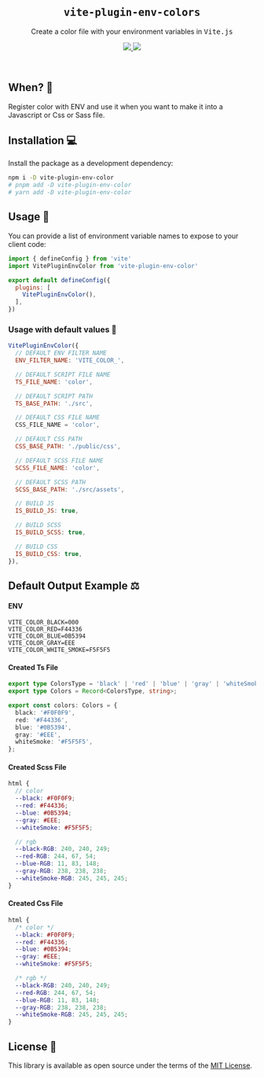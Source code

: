 <h2 align='center'><samp>vite-plugin-env-colors</samp></h2>

<p align='center'>Create a color file with your environment variables in <samp>Vite.js</samp></p>

<p align='center'>
  <a href='https://www.npmjs.com/package/vite-plugin-env-colors'>
    <img src='https://img.shields.io/npm/v/vite-plugin-env-colors?color=222&style=flat-square'>
  </a>
  <a href='https://github.com/ElMassimo/vite-plugin-environment/blob/main/LICENSE.txt'>
    <img src='https://img.shields.io/badge/license-MIT-blue.svg'>
  </a>
</p>

<br>


## When? 🧐
Register color with ENV and use it when you want to make it into a Javascript or Css or Sass file.


## Installation 💻

Install the package as a development dependency:

```bash
npm i -D vite-plugin-env-color
# pnpm add -D vite-plugin-env-color
# yarn add -D vite-plugin-env-color
```

## Usage 🚀

You can provide a list of environment variable names to expose to your client code:

```js
import { defineConfig } from 'vite'
import VitePluginEnvColor from 'vite-plugin-env-color'

export default defineConfig({
  plugins: [
    VitePluginEnvColor(),
  ],
})
```

### Usage with default values 📌

```js
VitePluginEnvColor({
  // DEFAULT ENV FILTER NAME
  ENV_FILTER_NAME: 'VITE_COLOR_', 

  // DEFAULT SCRIPT FILE NAME
  TS_FILE_NAME: 'color',  

  // DEFAULT SCRIPT PATH
  TS_BASE_PATH: './src',

  // DEFAULT CSS FILE NAME
  CSS_FILE_NAME = 'color',  

  // DEFAULT CSS PATH
  CSS_BASE_PATH: './public/css',

  // DEFAULT SCSS FILE NAME
  SCSS_FILE_NAME: 'color',

  // DEFAULT SCSS PATH
  SCSS_BASE_PATH: './src/assets',

  // BUILD JS
  IS_BUILD_JS: true,

  // BUILD SCSS
  IS_BUILD_SCSS: true,

  // BUILD CSS
  IS_BUILD_CSS: true,
}),
```

## Default Output Example ⚖️

#### ENV
```shell
VITE_COLOR_BLACK=000
VITE_COLOR_RED=F44336
VITE_COLOR_BLUE=0B5394
VITE_COLOR_GRAY=EEE
VITE_COLOR_WHITE_SMOKE=F5F5F5
```

#### Created Ts File 
```ts
export type ColorsType = 'black' | 'red' | 'blue' | 'gray' | 'whiteSmoke';
export type Colors = Record<ColorsType, string>;

export const colors: Colors = {
  black: '#F0F0F9',
  red: '#F44336',
  blue: '#0B5394',
  gray: '#EEE',
  whiteSmoke: '#F5F5F5',
};

```

#### Created Scss File
``` scss
html {
  // color
  --black: #F0F0F9;
  --red: #F44336;
  --blue: #0B5394;
  --gray: #EEE;
  --whiteSmoke: #F5F5F5;

  // rgb
  --black-RGB: 240, 240, 249;
  --red-RGB: 244, 67, 54;
  --blue-RGB: 11, 83, 148;
  --gray-RGB: 238, 238, 238;
  --whiteSmoke-RGB: 245, 245, 245;
}
```

#### Created Css File 
```css
html {
  /* color */
  --black: #F0F0F9;
  --red: #F44336;
  --blue: #0B5394;
  --gray: #EEE;
  --whiteSmoke: #F5F5F5;

  /* rgb */
  --black-RGB: 240, 240, 249;
  --red-RGB: 244, 67, 54;
  --blue-RGB: 11, 83, 148;
  --gray-RGB: 238, 238, 238;
  --whiteSmoke-RGB: 245, 245, 245;
}
```


## License  📝

This library is available as open source under the terms of the [MIT License](https://opensource.org/licenses/MIT).